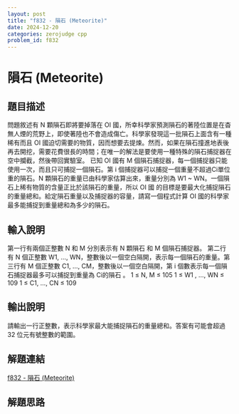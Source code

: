 ```yaml
---
layout: post
title: "f832 - 隕石 (Meteorite)"
date: 2024-12-20
categories: zerojudge cpp
problem_id: f832
---
```


# 隕石 (Meteorite)

## 題目描述

問題敘述有 N 顆隕石即將要掉落在 OI 國，所幸科學家預測隕石的著陸位置是在杳無人煙的荒野上，即使著陸也不會造成傷亡。科學家發現這一批隕石上面含有一種稀有而且 OI 國迫切需要的物質，因而想要去提煉。然而，如果在隕石撞進地表後再去開挖，需要花費很長的時間；在唯一的解法是要使用一種特殊的隕石捕捉器在空中攔截，然後帶回實驗室。
已知 OI 國有 M 個隕石捕捉器，每一個捕捉器只能使用一次，而且只可捕捉一個隕石。第 i 個捕捉器可以捕捉一個重量不超過Ci單位重的隕石。N 顆隕石的重量已由科學家估算出來，重量分別為 W1 ~ WN。一個隕石上稀有物質的含量正比於該隕石的重量，所以 OI 國 的目標是要最大化捕捉隕石的重量總和。給定隕石重量以及捕捉器的容量，請寫一個程式計算 OI 國的科學家最多能捕捉到重量總和為多少的隕石。

## 輸入說明

第一行有兩個正整數 N 和 M 分別表示有 N 顆隕石 和 M 個隕石捕捉器。
第二行有 N 個正整數 W1, …, WN，整數後以一個空白隔開，表示每一個隕石的重量。第三行有 M 個正整數 C1, …, CM，整數後以一個空白隔開，第 i 個數表示每一個隕石捕捉器最多可以捕捉到重量為 Ci的隕石 。
1 ≤ N, M ≤ 105
1 ≤ W1 , …, WN ≤ 109
1 ≤ C1, …, CN ≤ 109

## 輸出說明

請輸出一行正整數，表示科學家最大能捕捉隕石的重量總和。答案有可能會超過 32 位元有號整數的範圍。

## 解題連結

[f832 - 隕石 (Meteorite)](https://zerojudge.tw/ShowProblem?problemid=f832)

## 解題思路


